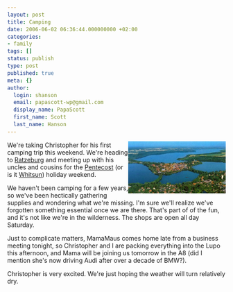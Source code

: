 ```yaml
---
layout: post
title: Camping
date: 2006-06-02 06:36:44.000000000 +02:00
categories:
- family
tags: []
status: publish
type: post
published: true
meta: {}
author:
  login: shanson
  email: papascott-wp@gmail.com
  display_name: PapaScott
  first_name: Scott
  last_name: Hanson
---
```

<p><a href="http://www.ratzeburg.de/index.phtml?La=1&amp;object=tx|271.2.1"><img src="/wordpress/wp-content/uploads/2006/06//ratzeburg_seeen.png" border="0" height="120" width="225" alt="ratzeburg_seeen.png" align="right" /></a>We're taking Christopher for his first camping trip this weekend. We're heading to <a href="http://www.ratzeburg.de/">Ratzeburg</a> and meeting up with his uncles and cousins for the <a href="http://en.wikipedia.org/wiki/Pentecost">Pentecost</a> (or is it <a href="http://en.wikipedia.org/wiki/Whitsun">Whitsun</a>) holiday weekend.</p>
<p>We haven't been camping for a few years, so we've been hectically gathering supplies and wondering what we're missing. I'm sure we'll realize we've forgotten something essential once we are there. That's part of of the fun, and it's not like we're in the wilderness. The shops are open all day Saturday. </p>
<p>Just to complicate matters, MamaMaus comes home late from a business meeting tonight, so Christopher and I are packing everything into the Lupo this afternoon, and Mama will be joining us tomorrow in the A8 (did I mention she's now driving Audi after over a decade of BMW?). </p>
<p>Christopher is very excited. We're just hoping the weather will turn relatively dry.</p>
